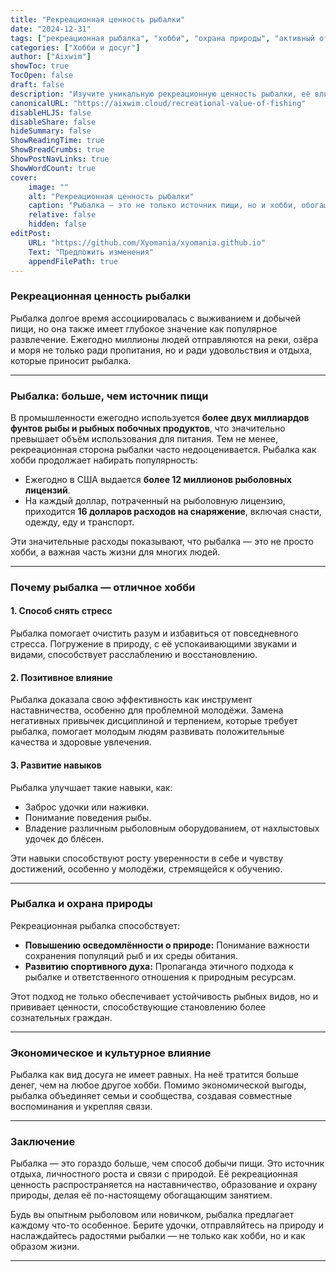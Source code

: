 ```yaml
---
title: "Рекреационная ценность рыбалки"
date: "2024-12-31"
tags: ["рекреационная рыбалка", "хобби", "охрана природы", "активный отдых"]
categories: ["Хобби и досуг"]
author: ["Aixwim"]
showToc: true
TocOpen: false
draft: false
description: "Изучите уникальную рекреационную ценность рыбалки, её влияние как хобби и пользу для личностного роста и охраны природы."
canonicalURL: "https://aixwim.cloud/recreational-value-of-fishing"
disableHLJS: false
disableShare: false
hideSummary: false
ShowReadingTime: true
ShowBreadCrumbs: true
ShowPostNavLinks: true
ShowWordCount: true
cover:
    image: ""
    alt: "Рекреационная ценность рыбалки"
    caption: "Рыбалка — это не только источник пищи, но и хобби, обогащающее жизнь."
    relative: false
    hidden: false
editPost:
    URL: "https://github.com/Xyomania/xyomania.github.io"
    Text: "Предложить изменения"
    appendFilePath: true
---
```


### Рекреационная ценность рыбалки

Рыбалка долгое время ассоциировалась с выживанием и добычей пищи, но она также имеет глубокое значение как популярное развлечение. Ежегодно миллионы людей отправляются на реки, озёра и моря не только ради пропитания, но и ради удовольствия и отдыха, которые приносит рыбалка.

---

### Рыбалка: больше, чем источник пищи

В промышленности ежегодно используется **более двух миллиардов фунтов рыбы и рыбных побочных продуктов**, что значительно превышает объём использования для питания. Тем не менее, рекреационная сторона рыбалки часто недооценивается. Рыбалка как хобби продолжает набирать популярность:

- Ежегодно в США выдается **более 12 миллионов рыболовных лицензий**.
- На каждый доллар, потраченный на рыболовную лицензию, приходится **16 долларов расходов на снаряжение**, включая снасти, одежду, еду и транспорт.

Эти значительные расходы показывают, что рыбалка — это не просто хобби, а важная часть жизни для многих людей.

---

### Почему рыбалка — отличное хобби

#### 1. **Способ снять стресс**
Рыбалка помогает очистить разум и избавиться от повседневного стресса. Погружение в природу, с её успокаивающими звуками и видами, способствует расслаблению и восстановлению.

#### 2. **Позитивное влияние**
Рыбалка доказала свою эффективность как инструмент наставничества, особенно для проблемной молодёжи. Замена негативных привычек дисциплиной и терпением, которые требует рыбалка, помогает молодым людям развивать положительные качества и здоровые увлечения.

#### 3. **Развитие навыков**
Рыбалка улучшает такие навыки, как:
- Заброс удочки или наживки.
- Понимание поведения рыбы.
- Владение различным рыболовным оборудованием, от нахлыстовых удочек до блёсен.

Эти навыки способствуют росту уверенности в себе и чувству достижений, особенно у молодёжи, стремящейся к обучению.

---

### Рыбалка и охрана природы

Рекреационная рыбалка способствует:
- **Повышению осведомлённости о природе:** Понимание важности сохранения популяций рыб и их среды обитания.
- **Развитию спортивного духа:** Пропаганда этичного подхода к рыбалке и ответственного отношения к природным ресурсам.

Этот подход не только обеспечивает устойчивость рыбных видов, но и прививает ценности, способствующие становлению более сознательных граждан.

---

### Экономическое и культурное влияние

Рыбалка как вид досуга не имеет равных. На неё тратится больше денег, чем на любое другое хобби. Помимо экономической выгоды, рыбалка объединяет семьи и сообщества, создавая совместные воспоминания и укрепляя связи.

---

### Заключение

Рыбалка — это гораздо больше, чем способ добычи пищи. Это источник отдыха, личностного роста и связи с природой. Её рекреационная ценность распространяется на наставничество, образование и охрану природы, делая её по-настоящему обогащающим занятием. 

Будь вы опытным рыболовом или новичком, рыбалка предлагает каждому что-то особенное. Берите удочки, отправляйтесь на природу и наслаждайтесь радостями рыбалки — не только как хобби, но и как образом жизни.

---
